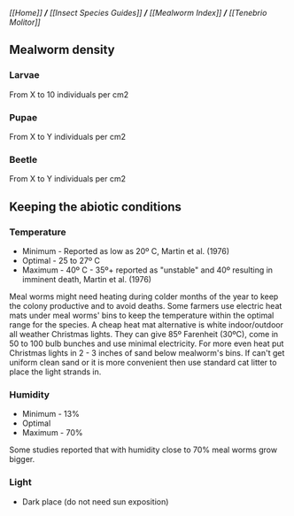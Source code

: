 _[[Home]] **/** [[Insect Species Guides]] **/** [[Mealworm Index]] **/** [[Tenebrio Molitor]]_

## **Mealworm density**

### Larvae
From X to 10 individuals per cm2
### Pupae
From X to Y individuals per cm2
### Beetle
From X to Y individuals per cm2

## **Keeping the abiotic conditions**
### Temperature
* Minimum - Reported as low as 20º C, Martin et al. (1976) 
* Optimal - 25 to 27º C
* Maximum - 40º C - 35º+ reported as "unstable" and 40º resulting in imminent death, Martin et al. (1976) 

Meal worms might need heating during colder months of the year to keep the colony productive and to avoid deaths. Some farmers use electric heat mats under meal worms' bins to keep the temperature within the optimal range for the species.
A cheap heat mat alternative is white indoor/outdoor all weather Christmas lights. They can give 85º Farenheit (30ºC), come in 50 to 100 bulb bunches and use minimal electricity.
For more even heat put Christmas lights in 2 - 3 inches of sand below mealworm's bins. If can't get uniform clean sand or it is more convenient then use standard cat litter to place the light strands in.

### Humidity
* Minimum - 13%
* Optimal
* Maximum - 70%

Some studies reported that with humidity close to 70% meal worms grow bigger.
### Light
* Dark place (do not need sun exposition)